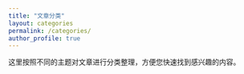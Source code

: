 ```yaml
---
title: "文章分类"
layout: categories
permalink: /categories/
author_profile: true
---
```


这里按照不同的主题对文章进行分类整理，方便您快速找到感兴趣的内容。 